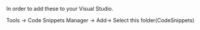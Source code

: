 <p> In order to add these to your Visual Studio.</p>
<p> Tools -> Code Snippets Manager -> Add-> Select this folder(CodeSnippets)</p>
